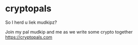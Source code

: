 # cryptopals

So I herd u liek mudkipz?

Join my pal mudkip and me as we write some crypto together <https://cryptopals.com>


